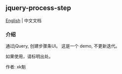 ## jquery-process-step
<!--- (English | [简体中文](./README.zh-Hans.md) | [繁體中文](./README.zh-Hant.md)) -->
[English](./README.md) | 中文文档

### 介绍
通过jQuery, 创建步骤条UI。
这是一个 demo, 不更新迭代。

如果使用，请标明出处。

作者: xk魁

